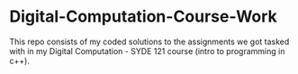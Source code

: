 # Digital-Computation-Course-Work
This repo consists of my coded solutions to the assignments we got tasked with in my Digital Computation - SYDE 121 course (intro to programming in c++). 
